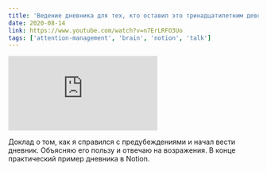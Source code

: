 ```yaml
---
title: 'Ведение дневника для тех, кто оставил это тринадцатилетним девочкам 👧'
date: 2020-08-14
link: https://www.youtube.com/watch?v=n7ErLRFO3Uo
tags: ['attention-management', 'brain', 'notion', 'talk']
---
```


<Embed
  src="https://www.youtube.com/embed/n7ErLRFO3Uo"
/>

Доклад о том, как я справился с предубеждениями и начал вести дневник. Объясняю его пользу и отвечаю на возражения. В конце практический пример дневника в Notion.
